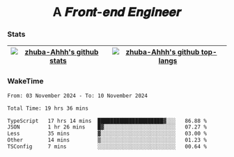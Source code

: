 <h1 align="center">A 𝑭𝒓𝒐𝒏𝒕-𝒆𝒏𝒅 𝑬𝒏𝒈𝒊𝒏𝒆𝒆𝒓</h1>

### Stats

| <a href="https://github.com/zhuba-Ahhh"><img align="center" src="https://github-readme-stats.vercel.app/api?username=zhuba-Ahhh&hide_title=true&hide_border=true&show_icons=trueline_height=21&text_color=000&icon_color=000&bg_color=0,ea6161,ffc64d,fffc4d,52fa5a&theme=graywhite" alt="zhuba-Ahhh's github stats" /> </a> | <a href="https://github.com/zhuba-Ahhh"><img align="center" src="https://github-readme-stats.vercel.app/api/top-langs/?username=zhuba-Ahhh&hide_title=true&hide_border=true&layout=compact&hide_border=true&show_icons=trueline_height=40&text_color=000&icon_color=000&bg_color=0,ea6161,ffc64d,fffc4d,52fa5a&theme=graywhite&langs_count=6" alt="zhuba-Ahhh's github top-langs"/> </a> |
| ------------- | ------------- |

### WakeTime

<!--START_SECTION:waka-->

```txt
From: 03 November 2024 - To: 10 November 2024

Total Time: 19 hrs 36 mins

TypeScript   17 hrs 14 mins  █████████████████████▓░░░   86.88 %
JSON         1 hr 26 mins    █▓░░░░░░░░░░░░░░░░░░░░░░░   07.27 %
Less         35 mins         ▓░░░░░░░░░░░░░░░░░░░░░░░░   03.00 %
Other        14 mins         ▒░░░░░░░░░░░░░░░░░░░░░░░░   01.23 %
TSConfig     7 mins          ░░░░░░░░░░░░░░░░░░░░░░░░░   00.64 %
```

<!--END_SECTION:waka-->
